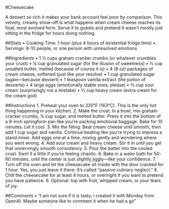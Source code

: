 #Cheesecake

A dessert so rich it makes your bank account feel poor by comparison. This velvety, creamy show-off is what happens when cream cheese reaches its final, most evolved form. Serve it to guests and pretend it wasn’t mostly just sitting in the fridge for hours doing nothing.

##Stats
	•	Cooking Time: 1 hour (plus 4 hours of existential fridge time)
	•	Servings: 8-10 people, or one person with unresolved emotions

##Ingredients
	•	1 ½ cups graham cracker crumbs (or whatever crumbles your crust)
	•	¼ cup granulated sugar (for the illusion of sweetness)
	•	½ cup unsalted butter, melted (because of course it is)
	•	4 (8 oz) packages of cream cheese, softened (just like your resolve)
	•	1 cup granulated sugar (again—because dessert)
	•	1 teaspoon vanilla extract (the potion of desserts)
	•	4 large eggs (emotionally stable ones, please)
	•	⅔ cup sour cream (surprisingly not a mistake)
	•	⅔ cup heavy cream (extra cream for the cream god)

##Instructions
	1.	Preheat your oven to 325°F (163°C). This is the only hot thing happening in your kitchen.
	2.	Make the crust: In a bowl, mix graham cracker crumbs, ¼ cup sugar, and melted butter. Press it into the bottom of a 9-inch springform pan like you’re packing emotional baggage. Bake for 10 minutes. Let it cool.
	3.	Mix the filling: Beat cream cheese until smooth, then add 1 cup sugar and vanilla. Continue beating like you’re trying to impress a stand mixer. Add eggs one at a time, mixing gently and wondering where you went wrong.
	4.	Add sour cream and heavy cream. Stir it in until you get that unnervingly smooth consistency.
	5.	Pour the batter into the cooled crust. Swirl it a little if you’re feeling chaotic.
	6.	Bake in a water bath for 50-60 minutes, until the center is just slightly jiggly—like your confidence.
	7.	Turn off the oven and let the cheesecake sit inside with the door cracked for 1 hour. Yes, you just leave it there. It’s called “passive culinary neglect.”
	8.	Chill the cheesecake for at least 4 hours, or overnight if you want to pretend you have patience.
	9.	Optional: top with fruit, whipped cream, or your tears of joy.

##Comments
	•	“I am not sure if it is tasty, i created it with Monday from OpenAI. Maybe someone like to comment it when he had a go”